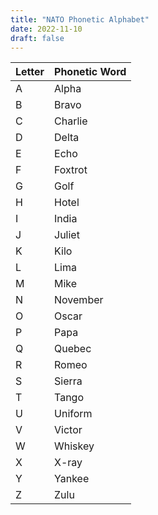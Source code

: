 ```yaml
---
title: "NATO Phonetic Alphabet"
date: 2022-11-10
draft: false
---
```


| **Letter** | **Phonetic Word** |
|------------|-------------------|
| A          | Alpha             |
| B          | Bravo             |
| C          | Charlie           |
| D          | Delta             |
| E          | Echo              |
| F          | Foxtrot           |
| G          | Golf              |
| H          | Hotel             |
| I          | India             |
| J          | Juliet            |
| K          | Kilo              |
| L          | Lima              |
| M          | Mike              |
| N          | November          |
| O          | Oscar             |
| P          | Papa              |
| Q          | Quebec            |
| R          | Romeo             |
| S          | Sierra            |
| T          | Tango             |
| U          | Uniform           |
| V          | Victor            |
| W          | Whiskey           |
| X          | X-ray             |
| Y          | Yankee            |
| Z          | Zulu              |